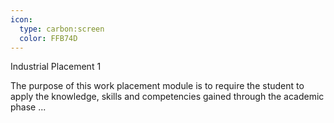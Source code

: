 ```yaml
---
icon:
  type: carbon:screen
  color: FFB74D
---
```

Industrial Placement 1

The purpose of this work placement module is to require the student to apply the knowledge, skills and competencies gained through the academic phase  ... 
